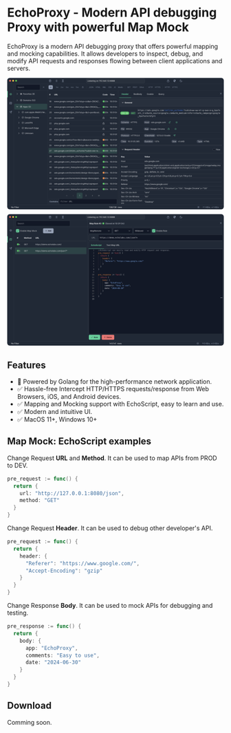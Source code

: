 # EchoProxy - Modern API debugging Proxy with powerful Map Mock
EchoProxy is a modern API debugging proxy that offers powerful mapping and mocking capabilities. It allows developers to inspect, debug, and modify API requests and responses flowing between client applications and servers.

<img src="screenshots/1.png" style="border-radius:6px;" alt="EchoProxy: Watch Proxy" />
<img src="screenshots/2.png" style="border-radius:6px; margin-top: 0.5rem;" alt="EchoProxy: Map Mock" />

## Features
* 🚀 Powered by Golang for the high-performance network application.
* ✅ Hassle-free Intercept HTTP/HTTPS requests/response from Web Browsers, iOS, and Android devices.
* ✅ Mapping and Mocking support with EchoScript, easy to learn and use.
* ✅ Modern and intuitive UI.
* ✅ MacOS 11+, Windows 10+

## Map Mock: EchoScript examples

Change Request **URL** and **Method**. It can be used to map APIs from PROD to DEV.
```go
pre_request := func() {
  return {
    url: "http://127.0.0.1:8080/json",
    method: "GET"
  }
}
```

Change Request **Header**. It can be used to debug other developer's API.
```go
pre_request := func() {
  return {
    header: {
      "Referer": "https://www.google.com/",
      "Accept-Encoding": "gzip"
    }
  }
}
```

Change Response **Body**. It can be used to mock APIs for debugging and testing.
```go
pre_response := func() {
  return {
    body: {
      app: "EchoProxy",
      comments: "Easy to use",
      date: "2024-06-30" 
    }
  }
}
```

## Download
Comming soon.
